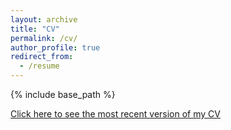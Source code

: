 ```yaml
---
layout: archive
title: "CV"
permalink: /cv/
author_profile: true
redirect_from:
  - /resume
---
```


{% include base_path %}


[Click here to see the most recent version of my CV](http://academicpages.github.io/files/paper1.pdf)
